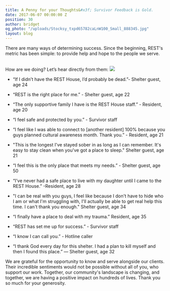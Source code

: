 ```yaml
---
title: A Penny for your Thoughts&#x3f; Survivor Feedback is Gold.
date: 2017-06-07 00:00:00 Z
position: 30
author: bridget
og_photo: "/uploads/Stocksy_txpd65782caLnW100_Small_888345.jpg"
layout: blog
---
```


There are many ways of determining success. Since the beginning, REST's metric has been simple: to provide help and hope to the people we serve.
<br>
<br>

How are we doing? Let’s hear directly from them:
![](http://iwantrest.com/uploads/Stocksy_txpd65782caLnW100_Small_888345.jpg)

* “If I didn’t have the REST House, I’d probably be dead.”- Shelter guest, age 24

* “REST is the right place for me.” - Shelter guest, age 22

* “The only supportive family I have is the REST House staff.” - Resident, age 20

* “I feel safe and protected by you.” - Survivor staff

* “I feel like I was able to connect to [another resident] 100% because you guys planned cultural awareness month. Thank you.”  - Resident, age 21

* "This is the longest I've stayed sober in as long as I can remember. It's easy to stay clean when you've got a place to sleep." Shelter guest, age 21

* “I feel this is the only place that meets my needs.” - Shelter guest, age 50

* “I’ve never had a safe place to live with my daughter until I came to the REST House.”  -Resident, age 28

* "I can be real with you guys, I feel like because I don't have to hide who I am or what I'm struggling with, I'll actually be able to get real help this time. I can't thank you enough." Shelter guest, age 34

* “I finally have a place to deal with my trauma.” Resident, age 35

* “REST has set me up for success.” - Survivor staff

* “I know I can call you.” - Hotline caller

* “I thank God every day for this shelter.  I had a plan to kill myself and then I found this place.” — Shelter guest, age 32

We are grateful for the opportunity to know and serve alongside our clients. Their incredible sentiments would not be possible without all of you, who support our work. Together, our community's landscape is changing, and together, we are having a positive impact on hundreds of lives. Thank you so much for your generosity.